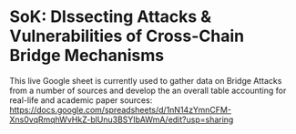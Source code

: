# SoK: DIssecting Attacks & Vulnerabilities of Cross-Chain Bridge Mechanisms 

This live Google sheet is currently used to gather data on Bridge Attacks from a number of sources and develop the an overall table accounting for real-life and academic paper sources:
https://docs.google.com/spreadsheets/d/1nN14zYmnCFM-Xns0vqRmqhWvHkZ-blUnu3BSYIbAWmA/edit?usp=sharing

